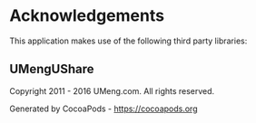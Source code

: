# Acknowledgements
This application makes use of the following third party libraries:

## UMengUShare

Copyright 2011 - 2016 UMeng.com. All rights reserved.

Generated by CocoaPods - https://cocoapods.org
